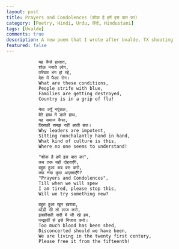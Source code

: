 ```yaml
---
layout: post
title: Prayers and Condolences (शोक है हमें इस बात का)
category: [Poetry, Hindi, Urdu, हिंदी, Hindustani]
tags: [Uvalde]
comments: true
description: A new poem that I wrote after Uvalde, TX shooting
featured: false
---
```

                          
                यह कैसे हालात,
                शोक मनाते लोग,
                परिवार भंग हो रहे,
                देश में फैला रोग।
                What are these conditions,
                People strife with blue,
                Families are getting destroyed,
                Country is in a grip of flu!

                नेता क्यूँ नपुंसक,
                बैठे हाथ में डाले हाथ,
                यह समाज कैसा,
                जिसकी समझ नहीं आती बात।
                Why leaders are impotent,
                Sitting nonchalantly hand in hand,
                What kind of culture is this,
                Where no one seems to understand!

                "शोक है हमें इस बात का",
                कब तक यही दोहराएँगे,
                बहुत हुआ अब बस करो,
                क्या नया कुछ आज़माएँगे?
                "Prayers and Condolences",
                Till when we will spew
                I am tired, please stop this,
                Will we try something new?

                बहुत हुआ खून ख़राबा,
                थोड़ी सी तो लाज करो,
                इक्कीसवी सदी में जी रहे हम,
                पन्द्रहवीं से इसे निजात करो।
                Too much blood has been shed,
                Disconcerted should we have been,
                We are living in the twenty first century,
                Please free it from the fifteenth!